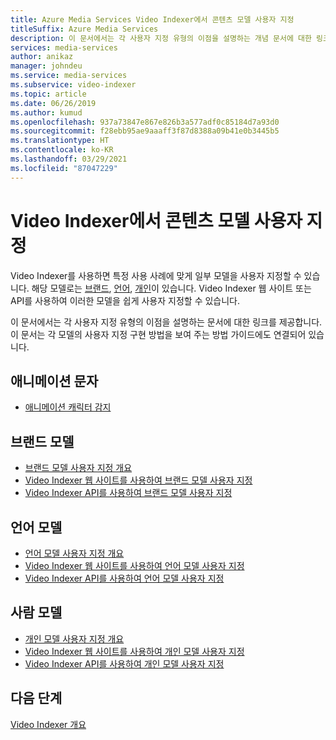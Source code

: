```yaml
---
title: Azure Media Services Video Indexer에서 콘텐츠 모델 사용자 지정
titleSuffix: Azure Media Services
description: 이 문서에서는 각 사용자 지정 유형의 이점을 설명하는 개념 문서에 대한 링크를 제공합니다. 이 문서는 각 모델의 사용자 지정 구현 방법을 보여 주는 방법 가이드에도 연결되어 있습니다.
services: media-services
author: anikaz
manager: johndeu
ms.service: media-services
ms.subservice: video-indexer
ms.topic: article
ms.date: 06/26/2019
ms.author: kumud
ms.openlocfilehash: 937a73847e867e826b3a577adf0c85184d7a93d0
ms.sourcegitcommit: f28ebb95ae9aaaff3f87d8388a09b41e0b3445b5
ms.translationtype: HT
ms.contentlocale: ko-KR
ms.lasthandoff: 03/29/2021
ms.locfileid: "87047229"
---
```

# <a name="customizing-content-models-in-video-indexer"></a>Video Indexer에서 콘텐츠 모델 사용자 지정

Video Indexer를 사용하면 특정 사용 사례에 맞게 일부 모델을 사용자 지정할 수 있습니다. 해당 모델로는 [브랜드](customize-brands-model-overview.md), [언어](customize-language-model-overview.md), [개인](customize-person-model-overview.md)이 있습니다. Video Indexer 웹 사이트 또는 API를 사용하여 이러한 모델을 쉽게 사용자 지정할 수 있습니다.

이 문서에서는 각 사용자 지정 유형의 이점을 설명하는 문서에 대한 링크를 제공합니다. 이 문서는 각 모델의 사용자 지정 구현 방법을 보여 주는 방법 가이드에도 연결되어 있습니다.

## <a name="animated-characters"></a>애니메이션 문자

* [애니메이션 캐릭터 감지](animated-characters-recognition.md)

## <a name="brands-model"></a>브랜드 모델

* [브랜드 모델 사용자 지정 개요](customize-brands-model-overview.md)
* [Video Indexer 웹 사이트를 사용하여 브랜드 모델 사용자 지정](customize-brands-model-with-website.md)
* [Video Indexer API를 사용하여 브랜드 모델 사용자 지정](customize-brands-model-with-api.md)
 
## <a name="language-model"></a>언어 모델

* [언어 모델 사용자 지정 개요](customize-language-model-overview.md)
* [Video Indexer 웹 사이트를 사용하여 언어 모델 사용자 지정](customize-language-model-with-website.md)
* [Video Indexer API를 사용하여 언어 모델 사용자 지정](customize-language-model-with-api.md)
 
## <a name="person-model"></a>사람 모델

* [개인 모델 사용자 지정 개요](customize-person-model-overview.md)
* [Video Indexer 웹 사이트를 사용하여 개인 모델 사용자 지정](customize-person-model-with-website.md)
* [Video Indexer API를 사용하여 개인 모델 사용자 지정](customize-person-model-with-api.md)

## <a name="next-steps"></a>다음 단계

[Video Indexer 개요](video-indexer-overview.md)
